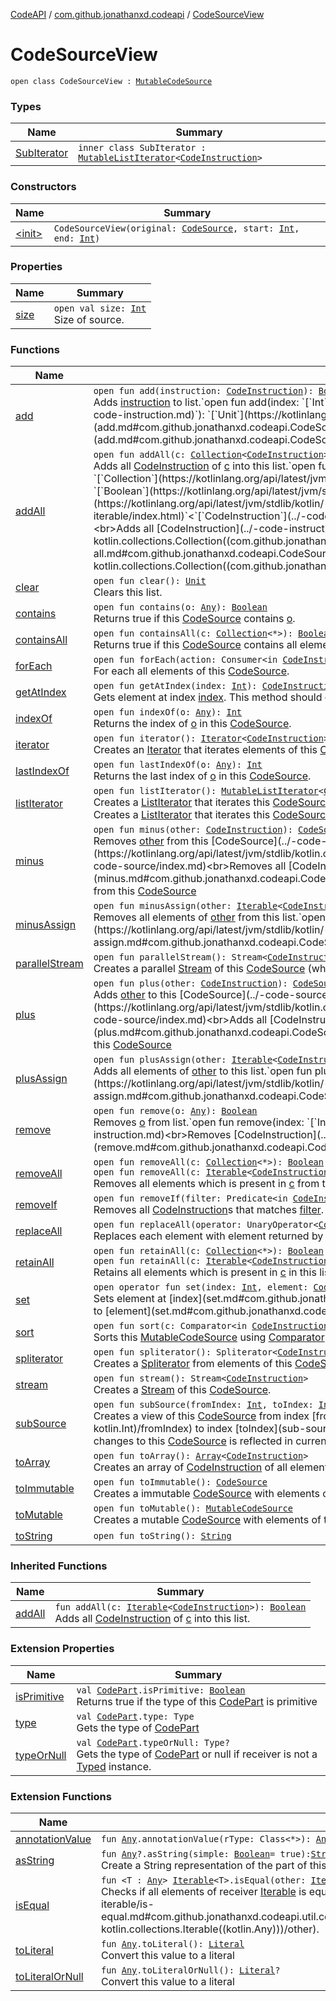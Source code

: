 [CodeAPI](../../index.md) / [com.github.jonathanxd.codeapi](../index.md) / [CodeSourceView](.)

# CodeSourceView

`open class CodeSourceView : `[`MutableCodeSource`](../-mutable-code-source/index.md)

### Types

| Name | Summary |
|---|---|
| [SubIterator](-sub-iterator/index.md) | `inner class SubIterator : `[`MutableListIterator`](https://kotlinlang.org/api/latest/jvm/stdlib/kotlin.collections/-mutable-list-iterator/index.html)`<`[`CodeInstruction`](../-code-instruction.md)`>` |

### Constructors

| Name | Summary |
|---|---|
| [&lt;init&gt;](-init-.md) | `CodeSourceView(original: `[`CodeSource`](../-code-source/index.md)`, start: `[`Int`](https://kotlinlang.org/api/latest/jvm/stdlib/kotlin/-int/index.html)`, end: `[`Int`](https://kotlinlang.org/api/latest/jvm/stdlib/kotlin/-int/index.html)`)` |

### Properties

| Name | Summary |
|---|---|
| [size](size.md) | `open val size: `[`Int`](https://kotlinlang.org/api/latest/jvm/stdlib/kotlin/-int/index.html)<br>Size of source. |

### Functions

| Name | Summary |
|---|---|
| [add](add.md) | `open fun add(instruction: `[`CodeInstruction`](../-code-instruction.md)`): `[`Boolean`](https://kotlinlang.org/api/latest/jvm/stdlib/kotlin/-boolean/index.html)<br>Adds [instruction](add.md#com.github.jonathanxd.codeapi.CodeSourceView$add(com.github.jonathanxd.codeapi.CodeInstruction)/instruction) to list.`open fun add(index: `[`Int`](https://kotlinlang.org/api/latest/jvm/stdlib/kotlin/-int/index.html)`, element: `[`CodeInstruction`](../-code-instruction.md)`): `[`Unit`](https://kotlinlang.org/api/latest/jvm/stdlib/kotlin/-unit/index.html)<br>Adds [element](add.md#com.github.jonathanxd.codeapi.CodeSourceView$add(kotlin.Int, com.github.jonathanxd.codeapi.CodeInstruction)/element) at [index](add.md#com.github.jonathanxd.codeapi.CodeSourceView$add(kotlin.Int, com.github.jonathanxd.codeapi.CodeInstruction)/index). |
| [addAll](add-all.md) | `open fun addAll(c: `[`Collection`](https://kotlinlang.org/api/latest/jvm/stdlib/kotlin.collections/-collection/index.html)`<`[`CodeInstruction`](../-code-instruction.md)`>): `[`Boolean`](https://kotlinlang.org/api/latest/jvm/stdlib/kotlin/-boolean/index.html)<br>Adds all [CodeInstruction](../-code-instruction.md) of [c](add-all.md#com.github.jonathanxd.codeapi.CodeSourceView$addAll(kotlin.collections.Collection((com.github.jonathanxd.codeapi.CodeInstruction)))/c) into this list.`open fun addAll(index: `[`Int`](https://kotlinlang.org/api/latest/jvm/stdlib/kotlin/-int/index.html)`, c: `[`Collection`](https://kotlinlang.org/api/latest/jvm/stdlib/kotlin.collections/-collection/index.html)`<`[`CodeInstruction`](../-code-instruction.md)`>): `[`Boolean`](https://kotlinlang.org/api/latest/jvm/stdlib/kotlin/-boolean/index.html)<br>`open fun addAll(index: `[`Int`](https://kotlinlang.org/api/latest/jvm/stdlib/kotlin/-int/index.html)`, c: `[`Iterable`](https://kotlinlang.org/api/latest/jvm/stdlib/kotlin.collections/-iterable/index.html)`<`[`CodeInstruction`](../-code-instruction.md)`>): `[`Boolean`](https://kotlinlang.org/api/latest/jvm/stdlib/kotlin/-boolean/index.html)<br>Adds all [CodeInstruction](../-code-instruction.md) of [c](add-all.md#com.github.jonathanxd.codeapi.CodeSourceView$addAll(kotlin.Int, kotlin.collections.Collection((com.github.jonathanxd.codeapi.CodeInstruction)))/c) into this list at [index](add-all.md#com.github.jonathanxd.codeapi.CodeSourceView$addAll(kotlin.Int, kotlin.collections.Collection((com.github.jonathanxd.codeapi.CodeInstruction)))/index). |
| [clear](clear.md) | `open fun clear(): `[`Unit`](https://kotlinlang.org/api/latest/jvm/stdlib/kotlin/-unit/index.html)<br>Clears this list. |
| [contains](contains.md) | `open fun contains(o: `[`Any`](https://kotlinlang.org/api/latest/jvm/stdlib/kotlin/-any/index.html)`): `[`Boolean`](https://kotlinlang.org/api/latest/jvm/stdlib/kotlin/-boolean/index.html)<br>Returns true if this [CodeSource](../-code-source/index.md) contains [o](contains.md#com.github.jonathanxd.codeapi.CodeSourceView$contains(kotlin.Any)/o). |
| [containsAll](contains-all.md) | `open fun containsAll(c: `[`Collection`](https://kotlinlang.org/api/latest/jvm/stdlib/kotlin.collections/-collection/index.html)`<*>): `[`Boolean`](https://kotlinlang.org/api/latest/jvm/stdlib/kotlin/-boolean/index.html)<br>Returns true if this [CodeSource](../-code-source/index.md) contains all elements of [c](contains-all.md#com.github.jonathanxd.codeapi.CodeSourceView$containsAll(kotlin.collections.Collection((kotlin.Any)))/c). |
| [forEach](for-each.md) | `open fun forEach(action: Consumer<in `[`CodeInstruction`](../-code-instruction.md)`>): `[`Unit`](https://kotlinlang.org/api/latest/jvm/stdlib/kotlin/-unit/index.html)<br>For each all elements of this [CodeSource](../-code-source/index.md). |
| [getAtIndex](get-at-index.md) | `open fun getAtIndex(index: `[`Int`](https://kotlinlang.org/api/latest/jvm/stdlib/kotlin/-int/index.html)`): `[`CodeInstruction`](../-code-instruction.md)<br>Gets element at index [index](get-at-index.md#com.github.jonathanxd.codeapi.CodeSourceView$getAtIndex(kotlin.Int)/index). This method should only be called if the index is in the bounds. |
| [indexOf](index-of.md) | `open fun indexOf(o: `[`Any`](https://kotlinlang.org/api/latest/jvm/stdlib/kotlin/-any/index.html)`): `[`Int`](https://kotlinlang.org/api/latest/jvm/stdlib/kotlin/-int/index.html)<br>Returns the index of [o](index-of.md#com.github.jonathanxd.codeapi.CodeSourceView$indexOf(kotlin.Any)/o) in this [CodeSource](../-code-source/index.md). |
| [iterator](iterator.md) | `open fun iterator(): `[`Iterator`](https://kotlinlang.org/api/latest/jvm/stdlib/kotlin.collections/-iterator/index.html)`<`[`CodeInstruction`](../-code-instruction.md)`>`<br>Creates an [Iterator](https://kotlinlang.org/api/latest/jvm/stdlib/kotlin.collections/-iterator/index.html) that iterates elements of this [CodeSource](../-code-source/index.md). |
| [lastIndexOf](last-index-of.md) | `open fun lastIndexOf(o: `[`Any`](https://kotlinlang.org/api/latest/jvm/stdlib/kotlin/-any/index.html)`): `[`Int`](https://kotlinlang.org/api/latest/jvm/stdlib/kotlin/-int/index.html)<br>Returns the last index of [o](last-index-of.md#com.github.jonathanxd.codeapi.CodeSourceView$lastIndexOf(kotlin.Any)/o) in this [CodeSource](../-code-source/index.md). |
| [listIterator](list-iterator.md) | `open fun listIterator(): `[`MutableListIterator`](https://kotlinlang.org/api/latest/jvm/stdlib/kotlin.collections/-mutable-list-iterator/index.html)`<`[`CodeInstruction`](../-code-instruction.md)`>`<br>Creates a [ListIterator](https://kotlinlang.org/api/latest/jvm/stdlib/kotlin.collections/-list-iterator/index.html) that iterates this [CodeSource](../-code-source/index.md).`open fun listIterator(index: `[`Int`](https://kotlinlang.org/api/latest/jvm/stdlib/kotlin/-int/index.html)`): `[`MutableListIterator`](https://kotlinlang.org/api/latest/jvm/stdlib/kotlin.collections/-mutable-list-iterator/index.html)`<`[`CodeInstruction`](../-code-instruction.md)`>`<br>Creates a [ListIterator](https://kotlinlang.org/api/latest/jvm/stdlib/kotlin.collections/-list-iterator/index.html) that iterates this [CodeSource](../-code-source/index.md) and starts at [index](list-iterator.md#com.github.jonathanxd.codeapi.CodeSourceView$listIterator(kotlin.Int)/index). |
| [minus](minus.md) | `open fun minus(other: `[`CodeInstruction`](../-code-instruction.md)`): `[`CodeSource`](../-code-source/index.md)<br>Removes [other](minus.md#com.github.jonathanxd.codeapi.CodeSourceView$minus(com.github.jonathanxd.codeapi.CodeInstruction)/other) from this [CodeSource](../-code-source/index.md).`open fun minus(other: `[`Iterable`](https://kotlinlang.org/api/latest/jvm/stdlib/kotlin.collections/-iterable/index.html)`<`[`CodeInstruction`](../-code-instruction.md)`>): `[`CodeSource`](../-code-source/index.md)<br>Removes all [CodeInstruction](../-code-instruction.md) of [other](minus.md#com.github.jonathanxd.codeapi.CodeSourceView$minus(kotlin.collections.Iterable((com.github.jonathanxd.codeapi.CodeInstruction)))/other) from this [CodeSource](../-code-source/index.md) |
| [minusAssign](minus-assign.md) | `open fun minusAssign(other: `[`Iterable`](https://kotlinlang.org/api/latest/jvm/stdlib/kotlin.collections/-iterable/index.html)`<`[`CodeInstruction`](../-code-instruction.md)`>): `[`Unit`](https://kotlinlang.org/api/latest/jvm/stdlib/kotlin/-unit/index.html)<br>Removes all elements of [other](minus-assign.md#com.github.jonathanxd.codeapi.CodeSourceView$minusAssign(kotlin.collections.Iterable((com.github.jonathanxd.codeapi.CodeInstruction)))/other) from this list.`open fun minusAssign(other: `[`CodeInstruction`](../-code-instruction.md)`): `[`Unit`](https://kotlinlang.org/api/latest/jvm/stdlib/kotlin/-unit/index.html)<br>Removes [other](minus-assign.md#com.github.jonathanxd.codeapi.CodeSourceView$minusAssign(com.github.jonathanxd.codeapi.CodeInstruction)/other) from this list. |
| [parallelStream](parallel-stream.md) | `open fun parallelStream(): Stream<`[`CodeInstruction`](../-code-instruction.md)`>`<br>Creates a parallel [Stream](#) of this [CodeSource](../-code-source/index.md) (which may or may not be parallel). |
| [plus](plus.md) | `open fun plus(other: `[`CodeInstruction`](../-code-instruction.md)`): `[`CodeSource`](../-code-source/index.md)<br>Adds [other](plus.md#com.github.jonathanxd.codeapi.CodeSourceView$plus(com.github.jonathanxd.codeapi.CodeInstruction)/other) to this [CodeSource](../-code-source/index.md).`open fun plus(other: `[`Iterable`](https://kotlinlang.org/api/latest/jvm/stdlib/kotlin.collections/-iterable/index.html)`<`[`CodeInstruction`](../-code-instruction.md)`>): `[`CodeSource`](../-code-source/index.md)<br>Adds all [CodeInstruction](../-code-instruction.md) of [other](plus.md#com.github.jonathanxd.codeapi.CodeSourceView$plus(kotlin.collections.Iterable((com.github.jonathanxd.codeapi.CodeInstruction)))/other) to this [CodeSource](../-code-source/index.md) |
| [plusAssign](plus-assign.md) | `open fun plusAssign(other: `[`Iterable`](https://kotlinlang.org/api/latest/jvm/stdlib/kotlin.collections/-iterable/index.html)`<`[`CodeInstruction`](../-code-instruction.md)`>): `[`Unit`](https://kotlinlang.org/api/latest/jvm/stdlib/kotlin/-unit/index.html)<br>Adds all elements of [other](plus-assign.md#com.github.jonathanxd.codeapi.CodeSourceView$plusAssign(kotlin.collections.Iterable((com.github.jonathanxd.codeapi.CodeInstruction)))/other) to this list.`open fun plusAssign(other: `[`CodeInstruction`](../-code-instruction.md)`): `[`Unit`](https://kotlinlang.org/api/latest/jvm/stdlib/kotlin/-unit/index.html)<br>Adds [other](plus-assign.md#com.github.jonathanxd.codeapi.CodeSourceView$plusAssign(com.github.jonathanxd.codeapi.CodeInstruction)/other) to this list. |
| [remove](remove.md) | `open fun remove(o: `[`Any`](https://kotlinlang.org/api/latest/jvm/stdlib/kotlin/-any/index.html)`): `[`Boolean`](https://kotlinlang.org/api/latest/jvm/stdlib/kotlin/-boolean/index.html)<br>Removes [o](remove.md#com.github.jonathanxd.codeapi.CodeSourceView$remove(kotlin.Any)/o) from list.`open fun remove(index: `[`Int`](https://kotlinlang.org/api/latest/jvm/stdlib/kotlin/-int/index.html)`): `[`CodeInstruction`](../-code-instruction.md)<br>Removes [CodeInstruction](../-code-instruction.md) which is at [index](remove.md#com.github.jonathanxd.codeapi.CodeSourceView$remove(kotlin.Int)/index). And returns removed element. |
| [removeAll](remove-all.md) | `open fun removeAll(c: `[`Collection`](https://kotlinlang.org/api/latest/jvm/stdlib/kotlin.collections/-collection/index.html)`<*>): `[`Boolean`](https://kotlinlang.org/api/latest/jvm/stdlib/kotlin/-boolean/index.html)<br>`open fun removeAll(c: `[`Iterable`](https://kotlinlang.org/api/latest/jvm/stdlib/kotlin.collections/-iterable/index.html)`<`[`CodeInstruction`](../-code-instruction.md)`>): `[`Boolean`](https://kotlinlang.org/api/latest/jvm/stdlib/kotlin/-boolean/index.html)<br>Removes all elements which is present in [c](remove-all.md#com.github.jonathanxd.codeapi.CodeSourceView$removeAll(kotlin.collections.Collection((kotlin.Any)))/c) from this list. |
| [removeIf](remove-if.md) | `open fun removeIf(filter: Predicate<in `[`CodeInstruction`](../-code-instruction.md)`>): `[`Boolean`](https://kotlinlang.org/api/latest/jvm/stdlib/kotlin/-boolean/index.html)<br>Removes all [CodeInstruction](../-code-instruction.md)s that matches [filter](remove-if.md#com.github.jonathanxd.codeapi.CodeSourceView$removeIf(java.util.function.Predicate((com.github.jonathanxd.codeapi.CodeInstruction)))/filter). |
| [replaceAll](replace-all.md) | `open fun replaceAll(operator: UnaryOperator<`[`CodeInstruction`](../-code-instruction.md)`>): `[`Unit`](https://kotlinlang.org/api/latest/jvm/stdlib/kotlin/-unit/index.html)<br>Replaces each element with element returned by [operator](replace-all.md#com.github.jonathanxd.codeapi.CodeSourceView$replaceAll(java.util.function.UnaryOperator((com.github.jonathanxd.codeapi.CodeInstruction)))/operator). |
| [retainAll](retain-all.md) | `open fun retainAll(c: `[`Collection`](https://kotlinlang.org/api/latest/jvm/stdlib/kotlin.collections/-collection/index.html)`<*>): `[`Boolean`](https://kotlinlang.org/api/latest/jvm/stdlib/kotlin/-boolean/index.html)<br>`open fun retainAll(c: `[`Iterable`](https://kotlinlang.org/api/latest/jvm/stdlib/kotlin.collections/-iterable/index.html)`<`[`CodeInstruction`](../-code-instruction.md)`>): `[`Boolean`](https://kotlinlang.org/api/latest/jvm/stdlib/kotlin/-boolean/index.html)<br>Retains all elements which is present in [c](retain-all.md#com.github.jonathanxd.codeapi.CodeSourceView$retainAll(kotlin.collections.Collection((kotlin.Any)))/c) in this list. |
| [set](set.md) | `open operator fun set(index: `[`Int`](https://kotlinlang.org/api/latest/jvm/stdlib/kotlin/-int/index.html)`, element: `[`CodeInstruction`](../-code-instruction.md)`): `[`CodeInstruction`](../-code-instruction.md)<br>Sets element at [index](set.md#com.github.jonathanxd.codeapi.CodeSourceView$set(kotlin.Int, com.github.jonathanxd.codeapi.CodeInstruction)/index) to [element](set.md#com.github.jonathanxd.codeapi.CodeSourceView$set(kotlin.Int, com.github.jonathanxd.codeapi.CodeInstruction)/element). |
| [sort](sort.md) | `open fun sort(c: Comparator<in `[`CodeInstruction`](../-code-instruction.md)`>): `[`Unit`](https://kotlinlang.org/api/latest/jvm/stdlib/kotlin/-unit/index.html)<br>Sorts this [MutableCodeSource](../-mutable-code-source/index.md) using [Comparator](sort.md#com.github.jonathanxd.codeapi.CodeSourceView$sort(java.util.Comparator((com.github.jonathanxd.codeapi.CodeInstruction)))/c). |
| [spliterator](spliterator.md) | `open fun spliterator(): Spliterator<`[`CodeInstruction`](../-code-instruction.md)`>`<br>Creates a [Spliterator](#) from elements of this [CodeSource](../-code-source/index.md). |
| [stream](stream.md) | `open fun stream(): Stream<`[`CodeInstruction`](../-code-instruction.md)`>`<br>Creates a [Stream](#) of this [CodeSource](../-code-source/index.md). |
| [subSource](sub-source.md) | `open fun subSource(fromIndex: `[`Int`](https://kotlinlang.org/api/latest/jvm/stdlib/kotlin/-int/index.html)`, toIndex: `[`Int`](https://kotlinlang.org/api/latest/jvm/stdlib/kotlin/-int/index.html)`): `[`CodeSource`](../-code-source/index.md)<br>Creates a view of this [CodeSource](../-code-source/index.md) from index [fromIndex](sub-source.md#com.github.jonathanxd.codeapi.CodeSourceView$subSource(kotlin.Int, kotlin.Int)/fromIndex) to index [toIndex](sub-source.md#com.github.jonathanxd.codeapi.CodeSourceView$subSource(kotlin.Int, kotlin.Int)/toIndex), changes to this [CodeSource](../-code-source/index.md) is reflected in current [CodeSource](../-code-source/index.md). |
| [toArray](to-array.md) | `open fun toArray(): `[`Array`](https://kotlinlang.org/api/latest/jvm/stdlib/kotlin/-array/index.html)`<`[`CodeInstruction`](../-code-instruction.md)`>`<br>Creates an array of [CodeInstruction](../-code-instruction.md) of all elements of this [CodeSource](../-code-source/index.md). |
| [toImmutable](to-immutable.md) | `open fun toImmutable(): `[`CodeSource`](../-code-source/index.md)<br>Creates a immutable [CodeSource](../-code-source/index.md) with elements of this [CodeSource](../-code-source/index.md). |
| [toMutable](to-mutable.md) | `open fun toMutable(): `[`MutableCodeSource`](../-mutable-code-source/index.md)<br>Creates a mutable [CodeSource](../-code-source/index.md) with elements of this [CodeSource](../-code-source/index.md). |
| [toString](to-string.md) | `open fun toString(): `[`String`](https://kotlinlang.org/api/latest/jvm/stdlib/kotlin/-string/index.html) |

### Inherited Functions

| Name | Summary |
|---|---|
| [addAll](../-mutable-code-source/add-all.md) | `fun addAll(c: `[`Iterable`](https://kotlinlang.org/api/latest/jvm/stdlib/kotlin.collections/-iterable/index.html)`<`[`CodeInstruction`](../-code-instruction.md)`>): `[`Boolean`](https://kotlinlang.org/api/latest/jvm/stdlib/kotlin/-boolean/index.html)<br>Adds all [CodeInstruction](../-code-instruction.md) of [c](../-mutable-code-source/add-all.md#com.github.jonathanxd.codeapi.MutableCodeSource$addAll(kotlin.collections.Iterable((com.github.jonathanxd.codeapi.CodeInstruction)))/c) into this list. |

### Extension Properties

| Name | Summary |
|---|---|
| [isPrimitive](../../com.github.jonathanxd.codeapi.util/is-primitive.md) | `val `[`CodePart`](../-code-part/index.md)`.isPrimitive: `[`Boolean`](https://kotlinlang.org/api/latest/jvm/stdlib/kotlin/-boolean/index.html)<br>Returns true if the type of this [CodePart](../-code-part/index.md) is primitive |
| [type](../../com.github.jonathanxd.codeapi.util/type.md) | `val `[`CodePart`](../-code-part/index.md)`.type: Type`<br>Gets the type of [CodePart](../-code-part/index.md) |
| [typeOrNull](../../com.github.jonathanxd.codeapi.util/type-or-null.md) | `val `[`CodePart`](../-code-part/index.md)`.typeOrNull: Type?`<br>Gets the type of [CodePart](../-code-part/index.md) or null if receiver is not a [Typed](../../com.github.jonathanxd.codeapi.base/-typed/index.md) instance. |

### Extension Functions

| Name | Summary |
|---|---|
| [annotationValue](../../com.github.jonathanxd.codeapi.util.conversion/kotlin.-any/annotation-value.md) | `fun `[`Any`](https://kotlinlang.org/api/latest/jvm/stdlib/kotlin/-any/index.html)`.annotationValue(rType: Class<*>): `[`Any`](https://kotlinlang.org/api/latest/jvm/stdlib/kotlin/-any/index.html) |
| [asString](../../com.github.jonathanxd.codeapi.util/kotlin.-any/as-string.md) | `fun `[`Any`](https://kotlinlang.org/api/latest/jvm/stdlib/kotlin/-any/index.html)`?.asString(simple: `[`Boolean`](https://kotlinlang.org/api/latest/jvm/stdlib/kotlin/-boolean/index.html)` = true): `[`String`](https://kotlinlang.org/api/latest/jvm/stdlib/kotlin/-string/index.html)<br>Create a String representation of the part of this [CodePart](../-code-part/index.md) |
| [isEqual](../../com.github.jonathanxd.codeapi.util.conversion/kotlin.collections.-iterable/is-equal.md) | `fun <T : `[`Any`](https://kotlinlang.org/api/latest/jvm/stdlib/kotlin/-any/index.html)`> `[`Iterable`](https://kotlinlang.org/api/latest/jvm/stdlib/kotlin.collections/-iterable/index.html)`<T>.isEqual(other: `[`Iterable`](https://kotlinlang.org/api/latest/jvm/stdlib/kotlin.collections/-iterable/index.html)`<*>): `[`Boolean`](https://kotlinlang.org/api/latest/jvm/stdlib/kotlin/-boolean/index.html)<br>Checks if all elements of receiver [Iterable](https://kotlinlang.org/api/latest/jvm/stdlib/kotlin.collections/-iterable/index.html) is equal to elements of [other](../../com.github.jonathanxd.codeapi.util.conversion/kotlin.collections.-iterable/is-equal.md#com.github.jonathanxd.codeapi.util.conversion$isEqual(kotlin.collections.Iterable((com.github.jonathanxd.codeapi.util.conversion.isEqual.T)), kotlin.collections.Iterable((kotlin.Any)))/other). |
| [toLiteral](../../com.github.jonathanxd.codeapi.util.conversion/kotlin.-any/to-literal.md) | `fun `[`Any`](https://kotlinlang.org/api/latest/jvm/stdlib/kotlin/-any/index.html)`.toLiteral(): `[`Literal`](../../com.github.jonathanxd.codeapi.literal/-literal/index.md)<br>Convert this value to a literal |
| [toLiteralOrNull](../../com.github.jonathanxd.codeapi.util.conversion/kotlin.-any/to-literal-or-null.md) | `fun `[`Any`](https://kotlinlang.org/api/latest/jvm/stdlib/kotlin/-any/index.html)`.toLiteralOrNull(): `[`Literal`](../../com.github.jonathanxd.codeapi.literal/-literal/index.md)`?`<br>Convert this value to a literal |
